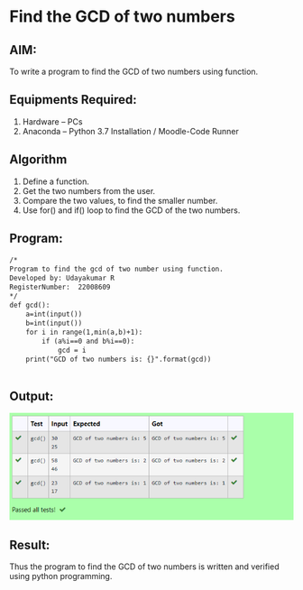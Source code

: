 # Find the GCD of two numbers

## AIM:
To write a program to find the GCD of two numbers using function.

## Equipments Required:
1. Hardware – PCs
2. Anaconda – Python 3.7 Installation / Moodle-Code Runner

## Algorithm
1. Define a function.
2. Get the two numbers from the user.
3. Compare the two values, to find the smaller number.
4. Use for() and if() loop to find the GCD of the two numbers.

## Program:
```
/*
Program to find the gcd of two number using function.
Developed by: Udayakumar R
RegisterNumber:  22008609
*/
def gcd():
    a=int(input())
    b=int(input())
    for i in range(1,min(a,b)+1):
        if (a%i==0 and b%i==0):
            gcd = i
    print("GCD of two numbers is: {}".format(gcd))
    
```

## Output:
![](/output.png)


## Result:
Thus the program to find the GCD of two numbers is written and verified using python programming.
